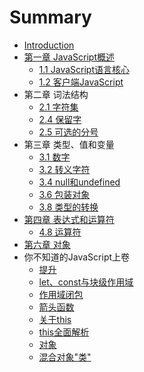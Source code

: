 # Summary

* [Introduction](README.md)
* [第一章 JavaScript概述](charpter1/README.md)
    * [1.1 JavaScript语言核心](charpter1/section1.md)
    * [1.2 客户端JavaScript](charpter1/section2.md)
* 第二章 词法结构
    * [2.1 字符集](charpter2/section1.md)
    * [2.4 保留字](charpter2/section4.md)
    * [2.5 可选的分号](charpter2/section5.md)
* 第三章 类型、值和变量
    * [3.1 数字](charpter3/section1.md)
    * [3.2 转义字符](charpter3/section2.md)
    * [3.4 null和undefined](charpter3/section4.md)
    * [3.6 包装对象](charpter3/section6.md)
    * [3.8 类型的转换](charpter3/section8.md)
* [第四章 表达式和运算符](charpter4/README.md)
    * [4.8 运算符](charpter4/section8.md)
* [第六章 对象](charpter6/README.md)
* 你不知道的JavaScript上卷
    * [提升](charpter0/up.md)
    * [let、const与块级作用域](charpter0/let&const.md)
    * [作用域闭包](charpter0/closure.md )
    * [箭头函数](charpter0/arrow_function.md )
    * [关于this](charpter0/this.md )
    * [this全面解析](charpter0/this2.md )
    * [对象](charpter0/obj.md )
    * [混合对象"类"](charpter0/class.md )
    
    
